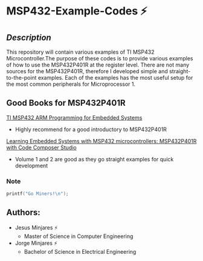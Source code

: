 # **MSP432-Example-Codes :zap:**
## *Description*
This repository will contain various examples of TI MSP432 Microcontroller.The purpose of these codes is to provide various examples of how to use the MSP432P401R at the register level. There are not many sources for the MSP432P401R, therefore I developed simple and straight-to-the-point examples. Each of the examples has the most useful setup for the most common peripherals for Microprocessor 1.

## Good Books for MSP432P401R
[TI MSP432 ARM Programming for Embedded Systems](https://www.amazon.com/MSP432-Programming-Embedded-Systems-books/dp/0997925914)
* Highly recommend for a good introductory to MSP432P401R 

[Learning Embedded Systems with MSP432 microcontrollers: MSP432P401R with Code Composer Studio](https://www.amazon.com/Learning-Embedded-Systems-MSP432-microcontrollers/dp/B08FV1XTVJ)
* Volume 1 and 2 are good as they go straight examples for quick development
### Note
 ~~~c
 printf("Go Miners!\n");
 ~~~

## Authors:
  - Jesus Minjares :zap:
    - Master of Science in Computer Engineering
  - Jorge Minjares :zap:
    - Bachelor of Science in Electrical Engineering
